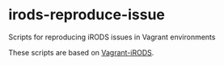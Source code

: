 # irods-reproduce-issue
Scripts for reproducing iRODS issues in Vagrant environments

These scripts are based on [Vagrant-iRODS](https://github.com/utrechtuniversity/vagrant-irods).
